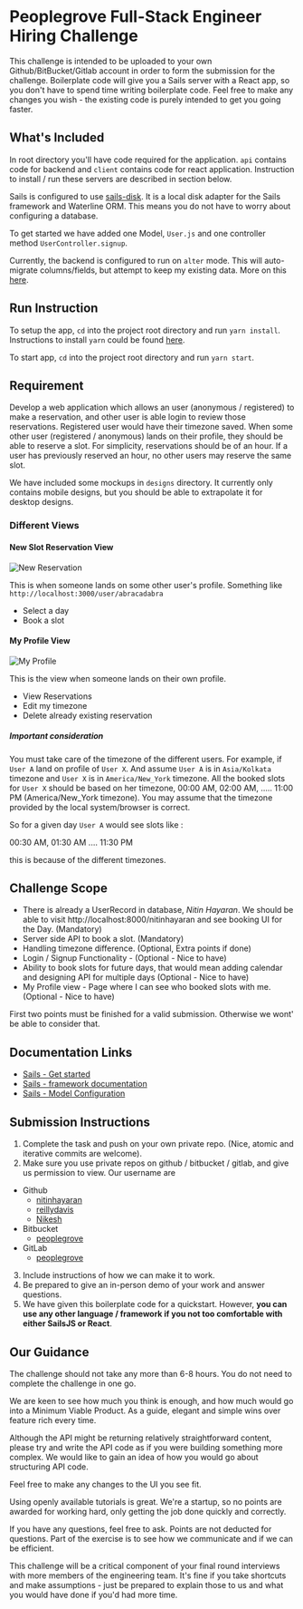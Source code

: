# Peoplegrove Full-Stack Engineer Hiring Challenge


This challenge is intended to be uploaded to your own Github/BitBucket/Gitlab account in order to form the submission for the challenge. Boilerplate code will give you a Sails server with a React app, so you don't have to spend time writing boilerplate code. Feel free to make any changes you wish - the existing code is purely intended to get you going faster.

## What's Included
In root directory you'll have code required for the application. `api` contains code for backend and `client` contains code for react application. Instruction to install / run these servers are described in section below.

Sails is configured to use [sails-disk](https://github.com/balderdashy/sails-disk). It is a local disk adapter for the Sails framework and Waterline ORM. This means you do not have to worry about configuring a database.

To get started we have added one Model, `User.js` and one controller method `UserController.signup`.

Currently, the backend is configured to run on `alter` mode. This will auto-migrate columns/fields, but attempt to keep my existing data. More on this [here](https://sailsjs.com/documentation/concepts/models-and-orm/model-settings#?migrate).

## Run Instruction
To setup the app, `cd` into the project root directory and run `yarn install`. Instructions to install `yarn` could be found [here](https://yarnpkg.com/en/docs/install).

To start app, `cd` into the project root directory and run `yarn start`.

## Requirement
Develop a web application which allows an user (anonymous / registered) to make a reservation, and other user is able login to review those reservations. Registered user would have their timezone saved. When some other user (registered / anonymous) lands on their profile, they should be able to reserve a slot. For simplicity, reservations should be of an hour. If a user has previously reserved an hour, no other users may reserve the same slot.

We have included some mockups in `designs` directory. It currently only contains mobile designs, but you should be able to extrapolate it for desktop designs.

### Different Views
#### New Slot Reservation View
![New Reservation](https://github.com/campuskudos/pg-fullstack-challenge/raw/master/designs/03.%20Book%20Slot-small.png)

This is when someone lands on some other user's profile. Something like `http://localhost:3000/user/abracadabra`
  - Select a day
  - Book a slot
#### My Profile View
![My Profile](https://github.com/campuskudos/pg-fullstack-challenge/raw/master/designs/04.%20My%20Schedules-small.png)

This is the view when someone lands on their own profile.
  - View Reservations
  - Edit my timezone
  - Delete already existing reservation

##### Important consideration
You must take care of the timezone of the different users. For example, if `User A` land on profile of `User X`. And assume `User A` is in `Asia/Kolkata` timezone and `User X` is in `America/New_York` timezone. All the booked slots for `User X` should be based on her timezone, 00:00 AM, 02:00 AM, ..... 11:00 PM (America/New_York timezone). You may assume that the timezone provided by the local system/browser is correct.

So for a given day `User A` would see slots like :

00:30 AM, 01:30 AM .... 11:30 PM

this is because of the different timezones.

## Challenge Scope
- There is already a UserRecord in database, *Nitin Hayaran*. We should be able to visit http://localhost:8000/nitinhayaran and see booking UI for the Day. (Mandatory)
- Server side API to book a slot. (Mandatory)
- Handling timezone difference. (Optional, Extra points if done)
- Login / Signup Functionality - (Optional - Nice to have)
- Ability to book slots for future days, that would mean adding calendar and designing API for multiple days (Optional - Nice to have)
- My Profile view - Page where I can see who booked slots with me. (Optional - Nice to have)

First two points must be finished for a valid submission. Otherwise we wont' be able to consider that.

## Documentation Links
+ [Sails - Get started](https://next.sailsjs.com/get-started)
+ [Sails - framework documentation](https://next.sailsjs.com/documentation/reference)
+ [Sails - Model Configuration](https://next.sailsjs.com/documentation/concepts/models-and-orm/model-settings#?migrate)

## Submission Instructions
1. Complete the task and push on your own private repo. (Nice, atomic and iterative commits are welcome).
2. Make sure you use private repos on github / bitbucket / gitlab, and give us permission to view. Our username are
  - Github
    - [nitinhayaran](https://github.com/nitinhayaran)
    - [reillydavis](https://github.com/reillydavis)
    - [Nikesh](https://github.com/Nikesh)
  - Bitbucket
    - [peoplegrove](https://gitlab.com/peoplegrove)
  - GitLab
    - [peoplegrove](https://bitbucket.org/peoplegrove/)
3. Include instructions of how we can make it to work.
4. Be prepared to give an in-person demo of your work and answer questions.
5. We have given this boilerplate code for a quickstart. However, **you can use any other language / framework if you not too comfortable with either SailsJS or React**.

## Our Guidance
The challenge should not take any more than 6-8 hours. You do not need to complete the challenge in one go.

We are keen to see how much you think is enough, and how much would go into a Minimum Viable Product. As a guide, elegant and simple wins over feature rich every time.

Although the API might be returning relatively straightforward content, please try and write the API code as if you were building something more complex. We would like to gain an idea of how you would go about structuring API code.

Feel free to make any changes to the UI you see fit.

Using openly available tutorials is great. We're a startup, so no points are awarded for working hard, only getting the job done quickly and correctly.

If you have any questions, feel free to ask. Points are not deducted for questions. Part of the exercise is to see how we communicate and if we can be efficient.

This challenge will be a critical component of your final round interviews with more members of the engineering team. It's fine if you take shortcuts and make assumptions - just be prepared to explain those to us and what you would have done if you'd had more time.
